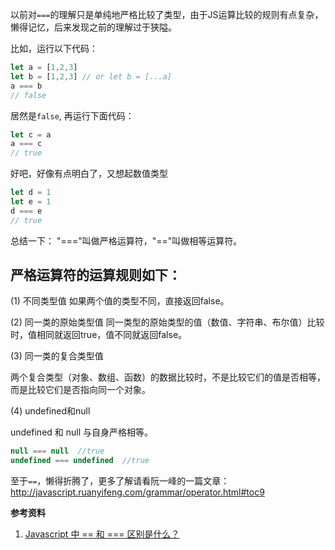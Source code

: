 以前对`===`的理解只是单纯地严格比较了类型，由于JS运算比较的规则有点复杂，懒得记忆，后来发现之前的理解过于狭隘。

比如，运行以下代码：
```javascript
let a = [1,2,3]
let b = [1,2,3] // or let b = [...a]
a === b
// false
```
居然是`false`, 再运行下面代码：
```javascript
let c = a
a === c
// true
```
好吧，好像有点明白了，又想起数值类型
```javascript
let d = 1
let e = 1
d === e
// true
```

总结一下：
"==="叫做严格运算符，"=="叫做相等运算符。

## 严格运算符的运算规则如下：

(1) 不同类型值
如果两个值的类型不同，直接返回false。

(2) 同一类的原始类型值
同一类型的原始类型的值（数值、字符串、布尔值）比较时，值相同就返回true，值不同就返回false。

(3) 同一类的复合类型值

两个复合类型（对象、数组、函数）的数据比较时，不是比较它们的值是否相等，而是比较它们是否指向同一个对象。

(4) undefined和null

undefined 和 null 与自身严格相等。
```javascript
null === null  //true
undefined === undefined  //true
```

至于`==`，懒得折腾了，更多了解请看阮一峰的一篇文章：
http://javascript.ruanyifeng.com/grammar/operator.html#toc9

**参考资料**
1. [Javascript 中 == 和 === 区别是什么？](https://www.zhihu.com/question/31442029/answer/53641960)